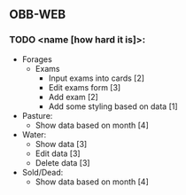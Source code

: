 ## OBB-WEB 

### TODO <name [how hard it is]>:
* Forages
    * Exams
        * Input exams into cards [2]
        * Edit exams form [3]
        * Add exam [2]
        * Add some styling based on data [1]
* Pasture:
    * Show data based on month [4]
* Water:
    * Show data [3]
    * Edit data [3]
    * Delete data [3]
* Sold/Dead:
    * Show data based on month [4]